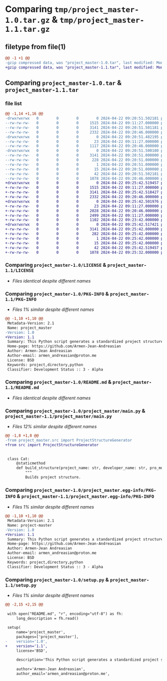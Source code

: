 # Comparing `tmp/project_master-1.0.tar.gz` & `tmp/project_master-1.1.tar.gz`

## filetype from file(1)

```diff
@@ -1 +1 @@
-gzip compressed data, was "project_master-1.0.tar", last modified: Mon Apr 22 09:20:51 2024, max compression
+gzip compressed data, was "project_master-1.1.tar", last modified: Mon Apr 22 09:25:42 2024, max compression
```

## Comparing `project_master-1.0.tar` & `project_master-1.1.tar`

### file list

```diff
@@ -1,14 +1,16 @@
-drwxrwxrwx   0        0        0        0 2024-04-22 09:20:51.502181 project_master-1.0/
--rw-rw-rw-   0        0        0     1515 2024-04-22 09:11:27.000000 project_master-1.0/LICENSE
--rw-rw-rw-   0        0        0     3141 2024-04-22 09:20:51.501181 project_master-1.0/PKG-INFO
--rw-rw-rw-   0        0        0     2332 2024-04-22 09:20:46.000000 project_master-1.0/README.md
-drwxrwxrwx   0        0        0        0 2024-04-22 09:20:51.482195 project_master-1.0/project_master/
--rw-rw-rw-   0        0        0       23 2024-04-22 09:11:27.000000 project_master-1.0/project_master/__init__.py
--rw-rw-rw-   0        0        0     1117 2024-04-22 09:20:46.000000 project_master-1.0/project_master/main.py
-drwxrwxrwx   0        0        0        0 2024-04-22 09:20:51.500180 project_master-1.0/project_master.egg-info/
--rw-rw-rw-   0        0        0     3141 2024-04-22 09:20:51.000000 project_master-1.0/project_master.egg-info/PKG-INFO
--rw-rw-rw-   0        0        0      228 2024-04-22 09:20:51.000000 project_master-1.0/project_master.egg-info/SOURCES.txt
--rw-rw-rw-   0        0        0        1 2024-04-22 09:20:51.000000 project_master-1.0/project_master.egg-info/dependency_links.txt
--rw-rw-rw-   0        0        0       15 2024-04-22 09:20:51.000000 project_master-1.0/project_master.egg-info/top_level.txt
--rw-rw-rw-   0        0        0       42 2024-04-22 09:20:51.502181 project_master-1.0/setup.cfg
--rw-rw-rw-   0        0        0     1078 2024-04-22 09:20:46.000000 project_master-1.0/setup.py
+drwxrwxrwx   0        0        0        0 2024-04-22 09:25:42.519457 project_master-1.1/
+-rw-rw-rw-   0        0        0     1515 2024-04-22 09:11:27.000000 project_master-1.1/LICENSE
+-rw-rw-rw-   0        0        0     3141 2024-04-22 09:25:42.518427 project_master-1.1/PKG-INFO
+-rw-rw-rw-   0        0        0     2332 2024-04-22 09:20:46.000000 project_master-1.1/README.md
+drwxrwxrwx   0        0        0        0 2024-04-22 09:25:42.501976 project_master-1.1/project_master/
+-rw-rw-rw-   0        0        0       23 2024-04-22 09:11:27.000000 project_master-1.1/project_master/__init__.py
+-rw-rw-rw-   0        0        0     2028 2024-04-22 09:20:46.000000 project_master-1.1/project_master/core.py
+-rw-rw-rw-   0        0        0     2499 2024-04-22 09:11:27.000000 project_master-1.1/project_master/file_content.py
+-rw-rw-rw-   0        0        0     1102 2024-04-22 09:23:42.000000 project_master-1.1/project_master/main.py
+drwxrwxrwx   0        0        0        0 2024-04-22 09:25:42.517421 project_master-1.1/project_master.egg-info/
+-rw-rw-rw-   0        0        0     3141 2024-04-22 09:25:42.000000 project_master-1.1/project_master.egg-info/PKG-INFO
+-rw-rw-rw-   0        0        0      282 2024-04-22 09:25:42.000000 project_master-1.1/project_master.egg-info/SOURCES.txt
+-rw-rw-rw-   0        0        0        1 2024-04-22 09:25:42.000000 project_master-1.1/project_master.egg-info/dependency_links.txt
+-rw-rw-rw-   0        0        0       15 2024-04-22 09:25:42.000000 project_master-1.1/project_master.egg-info/top_level.txt
+-rw-rw-rw-   0        0        0       42 2024-04-22 09:25:42.519457 project_master-1.1/setup.cfg
+-rw-rw-rw-   0        0        0     1078 2024-04-22 09:25:32.000000 project_master-1.1/setup.py
```

### Comparing `project_master-1.0/LICENSE` & `project_master-1.1/LICENSE`

 * *Files identical despite different names*

### Comparing `project_master-1.0/PKG-INFO` & `project_master-1.1/PKG-INFO`

 * *Files 1% similar despite different names*

```diff
@@ -1,10 +1,10 @@
 Metadata-Version: 2.1
 Name: project_master
-Version: 1.0
+Version: 1.1
 Summary: This Python script generates a standardized project structure for your Python projects. It creates the necessary folders and files based on your specifications.
 Home-page: https://github.com/Armen-Jean-Andreasian
 Author: Armen-Jean Andreasian
 Author-email: armen_andreasian@proton.me
 License: BSD
 Keywords: project,directory,python
 Classifier: Development Status :: 3 - Alpha
```

### Comparing `project_master-1.0/README.md` & `project_master-1.1/README.md`

 * *Files identical despite different names*

### Comparing `project_master-1.0/project_master/main.py` & `project_master-1.1/project_master/main.py`

 * *Files 12% similar despite different names*

```diff
@@ -1,8 +1,8 @@
-from project_master.src import ProjectStructureGenerator
+from src import ProjectStructureGenerator
 
 
 class Cat:
     @staticmethod
     def build_structure(project_name: str, developer_name: str, pro_mode=False):
         """
         Builds project structure.
```

### Comparing `project_master-1.0/project_master.egg-info/PKG-INFO` & `project_master-1.1/project_master.egg-info/PKG-INFO`

 * *Files 1% similar despite different names*

```diff
@@ -1,10 +1,10 @@
 Metadata-Version: 2.1
 Name: project-master
-Version: 1.0
+Version: 1.1
 Summary: This Python script generates a standardized project structure for your Python projects. It creates the necessary folders and files based on your specifications.
 Home-page: https://github.com/Armen-Jean-Andreasian
 Author: Armen-Jean Andreasian
 Author-email: armen_andreasian@proton.me
 License: BSD
 Keywords: project,directory,python
 Classifier: Development Status :: 3 - Alpha
```

### Comparing `project_master-1.0/setup.py` & `project_master-1.1/setup.py`

 * *Files 1% similar despite different names*

```diff
@@ -2,15 +2,15 @@
 
 with open("README.md", "r", encoding="utf-8") as fh:
     long_description = fh.read()
 
 setup(
     name='project_master',
     packages=['project_master'],
-    version='1.0',
+    version='1.1',
     license='BSD',
 
     description='This Python script generates a standardized project structure for your Python projects. It creates the necessary folders and files based on your specifications.',
 
     author='Armen-Jean Andreasian',
     author_email='armen_andreasian@proton.me',
```

